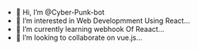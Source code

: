 - 👋 Hi, I’m @Cyber-Punk-bot
- 👀 I’m interested in Web Developmment Using React...
- 🌱 I’m currently learning webhook Of Reaact...
- 💞️ I’m looking to collaborate on vue.js...
